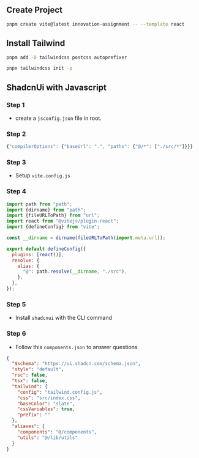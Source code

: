 ## Create Project

```bash
pnpm create vite@latest innovation-assignment -- --template react
```

## Install Tailwind

```bash
pnpm add -D tailwindcss postcss autoprefixer

pnpx tailwindcss init -p
```

## ShadcnUi with Javascript

### Step 1

- create a `jsconfig.json` file in root.

### Step 2

```javascript
{"compilerOptions": {"baseUrl": ".", "paths": {"@/*": ["./src/*"]}}}
```

### Step 3

- Setup `vite.config.js`

### Step 4

```javascript
import path from "path";
import {dirname} from "path";
import {fileURLToPath} from "url";
import react from "@vitejs/plugin-react";
import {defineConfig} from "vite";

const __dirname = dirname(fileURLToPath(import.meta.url));

export default defineConfig({
  plugins: [react()],
  resolve: {
    alias: {
      "@": path.resolve(__dirname, "./src"),
    },
  },
});
```

### Step 5

- Install `shadcnui` with the CLI command

### Step 6

- Follow this `components.json` to answer questions

```json
{
  "$schema": "https://ui.shadcn.com/schema.json",
  "style": "default",
  "rsc": false,
  "tsx": false,
  "tailwind": {
    "config": "tailwind.config.js",
    "css": "src/index.css",
    "baseColor": "slate",
    "cssVariables": true,
    "prefix": ""
  },
  "aliases": {
    "components": "@/components",
    "utils": "@/lib/utils"
  }
}
```
